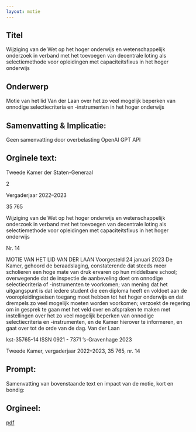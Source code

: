 ```yaml
---
layout: motie
---
```

## Titel
Wijziging van de Wet op het hoger onderwijs en wetenschappelijk onderzoek in verband met het toevoegen van decentrale loting als selectiemethode voor opleidingen met capaciteitsfixus in het hoger onderwijs
## Onderwerp
Motie van het lid Van der Laan over het zo veel mogelijk beperken van onnodige selectiecriteria en -instrumenten in het hoger onderwijs
## Samenvatting & Implicatie:
Geen samenvatting door overbelasting OpenAI GPT API
## Orginele text:


Tweede Kamer der Staten-Generaal

2

Vergaderjaar 2022–2023

35 765

Wijziging van de Wet op het hoger onderwijs en
wetenschappelijk onderzoek in verband met het
toevoegen van decentrale loting als
selectiemethode voor opleidingen met
capaciteitsfixus in het hoger onderwijs

Nr. 14

MOTIE VAN HET LID VAN DER LAAN
Voorgesteld 24 januari 2023
De Kamer,
gehoord de beraadslaging,
constaterende dat steeds meer scholieren een hoge mate van druk
ervaren op hun middelbare school;
overwegende dat de inspectie de aanbeveling doet om onnodige
selectiecriteria of -instrumenten te voorkomen;
van mening dat het uitgangspunt is dat iedere student die een diploma
heeft en voldoet aan de vooropleidingseisen toegang moet hebben tot het
hoger onderwijs en dat drempels zo veel mogelijk moeten worden
voorkomen;
verzoekt de regering om in gesprek te gaan met het veld over en
afspraken te maken met instellingen over het zo veel mogelijk beperken
van onnodige selectiecriteria en -instrumenten, en de Kamer hierover te
informeren,
en gaat over tot de orde van de dag.
Van der Laan

kst-35765-14
ISSN 0921 - 7371
’s-Gravenhage 2023

Tweede Kamer, vergaderjaar 2022–2023, 35 765, nr. 14


## Prompt:
Samenvatting van bovenstaande text en impact van de motie, kort en bondig:

## Orgineel:
[pdf](https://gegevensmagazijn.tweedekamer.nl/OData/v4/2.0/Document(b5873949-1504-482c-bbae-56c639a238f0)/resource)

